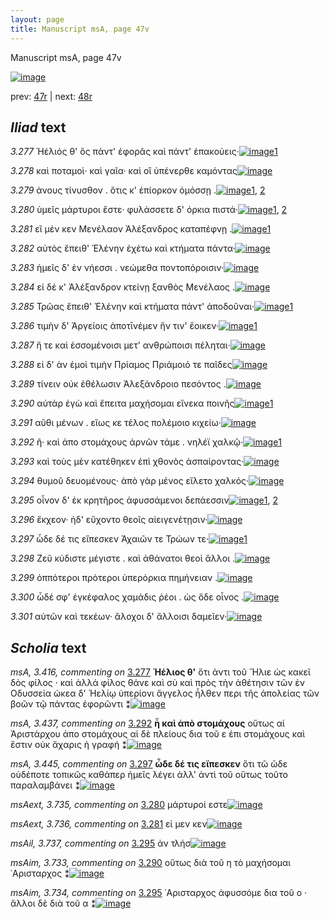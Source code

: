 ```yaml
---
layout: page
title: Manuscript msA, page 47v
---
```


Manuscript msA, page 47v

[![image](http://www.homermultitext.org/iipsrv?OBJ=IIP,1.0&FIF=/project/homer/pyramidal/deepzoom/hmt/vaimg/2017a/VA047VN_0549.tif&WID=100&CVT=JPEG)](http://www.homermultitext.org/ict2/?urn=urn:cite2:hmt:vaimg.2017a:VA047VN_0549)

prev:  [47r](../47r) | next:  [48r](../48r)

## *Iliad* text

*3.277* <a id="3.277"/> Ἠέλιός θ' ὃς πάντ' ἐφορᾶς καὶ πάντ' ἐπακούεις·[![image](http://www.homermultitext.org/iipsrv?OBJ=IIP,1.0&FIF=/project/homer/pyramidal/deepzoom/hmt/vaimg/2017a/VA047VN_0549.tif&RGN=0.496,0.2275,0.407,0.0285&WID=1000&CVT=JPEG)](http://www.homermultitext.org/ict2/?urn=urn:cite2:hmt:vaimg.2017a:VA047VN_0549@0.496,0.2275,0.407,0.0285)[1](#msA_3.416)

*3.278* <a id="3.278"/> καὶ ποταμοὶ· καὶ γαῖα· καὶ οἳ ὑπένερθε καμόντας[![image](http://www.homermultitext.org/iipsrv?OBJ=IIP,1.0&FIF=/project/homer/pyramidal/deepzoom/hmt/vaimg/2017a/VA047VN_0549.tif&RGN=0.492,0.2477,0.411,0.0285&WID=1000&CVT=JPEG)](http://www.homermultitext.org/ict2/?urn=urn:cite2:hmt:vaimg.2017a:VA047VN_0549@0.492,0.2477,0.411,0.0285)

*3.279* <a id="3.279"/> ἀνους τίνυσθον . ὅτις κ' ἐπίορκον ὀμόσσῃ .[![image](http://www.homermultitext.org/iipsrv?OBJ=IIP,1.0&FIF=/project/homer/pyramidal/deepzoom/hmt/vaimg/2017a/VA047VN_0549.tif&RGN=0.491,0.2673,0.411,0.0285&WID=1000&CVT=JPEG)](http://www.homermultitext.org/ict2/?urn=urn:cite2:hmt:vaimg.2017a:VA047VN_0549@0.491,0.2673,0.411,0.0285)[1](#msA_3.420), [2](#msA_3.421)

*3.280* <a id="3.280"/> ὑμεῖς μάρτυροι ἔστε· φυλάσσετε δ' όρκια πιστά·[![image](http://www.homermultitext.org/iipsrv?OBJ=IIP,1.0&FIF=/project/homer/pyramidal/deepzoom/hmt/vaimg/2017a/VA047VN_0549.tif&RGN=0.492,0.2875,0.411,0.0285&WID=1000&CVT=JPEG)](http://www.homermultitext.org/ict2/?urn=urn:cite2:hmt:vaimg.2017a:VA047VN_0549@0.492,0.2875,0.411,0.0285)[1](#msAext_3.735), [2](#msA_3.423)

*3.281* <a id="3.281"/> εἲ μέν κεν Μενέλαον Ἀλέξανδρος καταπέφνῃ .[![image](http://www.homermultitext.org/iipsrv?OBJ=IIP,1.0&FIF=/project/homer/pyramidal/deepzoom/hmt/vaimg/2017a/VA047VN_0549.tif&RGN=0.489,0.3056,0.411,0.0285&WID=1000&CVT=JPEG)](http://www.homermultitext.org/ict2/?urn=urn:cite2:hmt:vaimg.2017a:VA047VN_0549@0.489,0.3056,0.411,0.0285)[1](#msAext_3.736)

*3.282* <a id="3.282"/> αὐτὸς ἔπειθ' Ἑλένην ἐχέτω καὶ κτήματα πάντα·[![image](http://www.homermultitext.org/iipsrv?OBJ=IIP,1.0&FIF=/project/homer/pyramidal/deepzoom/hmt/vaimg/2017a/VA047VN_0549.tif&RGN=0.49,0.3258,0.411,0.0285&WID=1000&CVT=JPEG)](http://www.homermultitext.org/ict2/?urn=urn:cite2:hmt:vaimg.2017a:VA047VN_0549@0.49,0.3258,0.411,0.0285)

*3.283* <a id="3.283"/> ἡμεῖς δ' ἐν νήεσσι . νεώμεθα ποντοπόροισιν·[![image](http://www.homermultitext.org/iipsrv?OBJ=IIP,1.0&FIF=/project/homer/pyramidal/deepzoom/hmt/vaimg/2017a/VA047VN_0549.tif&RGN=0.487,0.3438,0.411,0.0285&WID=1000&CVT=JPEG)](http://www.homermultitext.org/ict2/?urn=urn:cite2:hmt:vaimg.2017a:VA047VN_0549@0.487,0.3438,0.411,0.0285)

*3.284* <a id="3.284"/> εἰ δέ κ' Ἀλέξανδρον κτείνῃ ξανθὸς Μενέλαος .[![image](http://www.homermultitext.org/iipsrv?OBJ=IIP,1.0&FIF=/project/homer/pyramidal/deepzoom/hmt/vaimg/2017a/VA047VN_0549.tif&RGN=0.485,0.3634,0.411,0.0285&WID=1000&CVT=JPEG)](http://www.homermultitext.org/ict2/?urn=urn:cite2:hmt:vaimg.2017a:VA047VN_0549@0.485,0.3634,0.411,0.0285)

*3.285* <a id="3.285"/> Τρῶας ἔπειθ' Ἑλένην καὶ κτήματα πάντ' ἀποδοῦναι·[![image](http://www.homermultitext.org/iipsrv?OBJ=IIP,1.0&FIF=/project/homer/pyramidal/deepzoom/hmt/vaimg/2017a/VA047VN_0549.tif&RGN=0.486,0.3806,0.433,0.0315&WID=1000&CVT=JPEG)](http://www.homermultitext.org/ict2/?urn=urn:cite2:hmt:vaimg.2017a:VA047VN_0549@0.486,0.3806,0.433,0.0315)[1](#msAim_3.732)

*3.286* <a id="3.286"/> τιμὴν δ' Ἀργείοις ἀποτῑνέμεν ἥν τιν' ἔοικεν·[![image](http://www.homermultitext.org/iipsrv?OBJ=IIP,1.0&FIF=/project/homer/pyramidal/deepzoom/hmt/vaimg/2017a/VA047VN_0549.tif&RGN=0.48,0.4002,0.433,0.0315&WID=1000&CVT=JPEG)](http://www.homermultitext.org/ict2/?urn=urn:cite2:hmt:vaimg.2017a:VA047VN_0549@0.48,0.4002,0.433,0.0315)[1](#msA_3.429)

*3.287* <a id="3.287"/> ἥ τε καὶ ἐσσομένοισι μετ' ανθρώποισι πέληται·[![image](http://www.homermultitext.org/iipsrv?OBJ=IIP,1.0&FIF=/project/homer/pyramidal/deepzoom/hmt/vaimg/2017a/VA047VN_0549.tif&RGN=0.481,0.4204,0.433,0.0315&WID=1000&CVT=JPEG)](http://www.homermultitext.org/ict2/?urn=urn:cite2:hmt:vaimg.2017a:VA047VN_0549@0.481,0.4204,0.433,0.0315)

*3.288* <a id="3.288"/> εἰ δ' ὰν ἐμοὶ τιμὴν Πρίαμος Πριάμοιό τε παῖδες[![image](http://www.homermultitext.org/iipsrv?OBJ=IIP,1.0&FIF=/project/homer/pyramidal/deepzoom/hmt/vaimg/2017a/VA047VN_0549.tif&RGN=0.478,0.4392,0.433,0.0315&WID=1000&CVT=JPEG)](http://www.homermultitext.org/ict2/?urn=urn:cite2:hmt:vaimg.2017a:VA047VN_0549@0.478,0.4392,0.433,0.0315)

*3.289* <a id="3.289"/> τίνειν οὐκ ἐθέλωσιν Ἀλεξάνδροιο πεσόντος .[![image](http://www.homermultitext.org/iipsrv?OBJ=IIP,1.0&FIF=/project/homer/pyramidal/deepzoom/hmt/vaimg/2017a/VA047VN_0549.tif&RGN=0.473,0.4587,0.433,0.0315&WID=1000&CVT=JPEG)](http://www.homermultitext.org/ict2/?urn=urn:cite2:hmt:vaimg.2017a:VA047VN_0549@0.473,0.4587,0.433,0.0315)

*3.290* <a id="3.290"/> αὐτὰρ ἐγὼ καὶ ἔπειτα μαχήσομαι εἵνεκα ποινῆς[![image](http://www.homermultitext.org/iipsrv?OBJ=IIP,1.0&FIF=/project/homer/pyramidal/deepzoom/hmt/vaimg/2017a/VA047VN_0549.tif&RGN=0.474,0.4767,0.433,0.0315&WID=1000&CVT=JPEG)](http://www.homermultitext.org/ict2/?urn=urn:cite2:hmt:vaimg.2017a:VA047VN_0549@0.474,0.4767,0.433,0.0315)[1](#msAim_3.733)

*3.291* <a id="3.291"/> αῦθι μένων . εἵως κε τέλος πολέμοιο κιχείω·[![image](http://www.homermultitext.org/iipsrv?OBJ=IIP,1.0&FIF=/project/homer/pyramidal/deepzoom/hmt/vaimg/2017a/VA047VN_0549.tif&RGN=0.475,0.4947,0.433,0.0315&WID=1000&CVT=JPEG)](http://www.homermultitext.org/ict2/?urn=urn:cite2:hmt:vaimg.2017a:VA047VN_0549@0.475,0.4947,0.433,0.0315)

*3.292* <a id="3.292"/> ῆ· καὶ ἀπο στομάχους ἀρνῶν τάμε . νηλέϊ χαλκῷ·[![image](http://www.homermultitext.org/iipsrv?OBJ=IIP,1.0&FIF=/project/homer/pyramidal/deepzoom/hmt/vaimg/2017a/VA047VN_0549.tif&RGN=0.475,0.515,0.433,0.0315&WID=1000&CVT=JPEG)](http://www.homermultitext.org/ict2/?urn=urn:cite2:hmt:vaimg.2017a:VA047VN_0549@0.475,0.515,0.433,0.0315)[1](#msA_3.437)

*3.293* <a id="3.293"/> καὶ τοὺς μὲν κατέθηκεν ἐπὶ χθονὸς ἀσπαίροντας·[![image](http://www.homermultitext.org/iipsrv?OBJ=IIP,1.0&FIF=/project/homer/pyramidal/deepzoom/hmt/vaimg/2017a/VA047VN_0549.tif&RGN=0.48,0.5353,0.433,0.0315&WID=1000&CVT=JPEG)](http://www.homermultitext.org/ict2/?urn=urn:cite2:hmt:vaimg.2017a:VA047VN_0549@0.48,0.5353,0.433,0.0315)

*3.294* <a id="3.294"/> θυμοῦ δευομένους· ἀπὸ γὰρ μένος εἵλετο χαλκός·[![image](http://www.homermultitext.org/iipsrv?OBJ=IIP,1.0&FIF=/project/homer/pyramidal/deepzoom/hmt/vaimg/2017a/VA047VN_0549.tif&RGN=0.481,0.5541,0.433,0.0315&WID=1000&CVT=JPEG)](http://www.homermultitext.org/ict2/?urn=urn:cite2:hmt:vaimg.2017a:VA047VN_0549@0.481,0.5541,0.433,0.0315)

*3.295* <a id="3.295"/> οἶνον δ' ἐκ κρητῆρος ἀφυσσάμενοι δεπάεσσιν[![image](http://www.homermultitext.org/iipsrv?OBJ=IIP,1.0&FIF=/project/homer/pyramidal/deepzoom/hmt/vaimg/2017a/VA047VN_0549.tif&RGN=0.482,0.5736,0.392,0.0315&WID=1000&CVT=JPEG)](http://www.homermultitext.org/ict2/?urn=urn:cite2:hmt:vaimg.2017a:VA047VN_0549@0.482,0.5736,0.392,0.0315)[1](#msAim_3.734), [2](#msAil_3.737)

*3.296* <a id="3.296"/> ἔκχεον· ἠδ' εὔχοντο θεοῖς αἰειγενέτῃσιν·[![image](http://www.homermultitext.org/iipsrv?OBJ=IIP,1.0&FIF=/project/homer/pyramidal/deepzoom/hmt/vaimg/2017a/VA047VN_0549.tif&RGN=0.476,0.5938,0.392,0.0315&WID=1000&CVT=JPEG)](http://www.homermultitext.org/ict2/?urn=urn:cite2:hmt:vaimg.2017a:VA047VN_0549@0.476,0.5938,0.392,0.0315)

*3.297* <a id="3.297"/> ὧδε δέ τις εἴπεσκεν Ἀχαιῶν τε Τρώων τε·[![image](http://www.homermultitext.org/iipsrv?OBJ=IIP,1.0&FIF=/project/homer/pyramidal/deepzoom/hmt/vaimg/2017a/VA047VN_0549.tif&RGN=0.475,0.6119,0.392,0.0315&WID=1000&CVT=JPEG)](http://www.homermultitext.org/ict2/?urn=urn:cite2:hmt:vaimg.2017a:VA047VN_0549@0.475,0.6119,0.392,0.0315)[1](#msA_3.445)

*3.298* <a id="3.298"/> Ζεῦ κύδιστε μέγιστε . καὶ ἀθάνατοι θεοὶ ἄλλοι .[![image](http://www.homermultitext.org/iipsrv?OBJ=IIP,1.0&FIF=/project/homer/pyramidal/deepzoom/hmt/vaimg/2017a/VA047VN_0549.tif&RGN=0.487,0.6329,0.392,0.0315&WID=1000&CVT=JPEG)](http://www.homermultitext.org/ict2/?urn=urn:cite2:hmt:vaimg.2017a:VA047VN_0549@0.487,0.6329,0.392,0.0315)

*3.299* <a id="3.299"/> ὁππότεροι πρότεροι ὑπερόρκια πημήνειαν .[![image](http://www.homermultitext.org/iipsrv?OBJ=IIP,1.0&FIF=/project/homer/pyramidal/deepzoom/hmt/vaimg/2017a/VA047VN_0549.tif&RGN=0.493,0.6539,0.392,0.0315&WID=1000&CVT=JPEG)](http://www.homermultitext.org/ict2/?urn=urn:cite2:hmt:vaimg.2017a:VA047VN_0549@0.493,0.6539,0.392,0.0315)

*3.300* <a id="3.300"/> ὧδέ σφ' ἐγκέφαλος χαμάδις ῥέοι . ὡς ὅδε οἶνος .[![image](http://www.homermultitext.org/iipsrv?OBJ=IIP,1.0&FIF=/project/homer/pyramidal/deepzoom/hmt/vaimg/2017a/VA047VN_0549.tif&RGN=0.492,0.6719,0.392,0.0315&WID=1000&CVT=JPEG)](http://www.homermultitext.org/ict2/?urn=urn:cite2:hmt:vaimg.2017a:VA047VN_0549@0.492,0.6719,0.392,0.0315)

*3.301* <a id="3.301"/> αὐτῶν καὶ τεκέων· ἄλοχοι δ' ἄλλοισι δαμεῖεν·[![image](http://www.homermultitext.org/iipsrv?OBJ=IIP,1.0&FIF=/project/homer/pyramidal/deepzoom/hmt/vaimg/2017a/VA047VN_0549.tif&RGN=0.488,0.6937,0.392,0.0315&WID=1000&CVT=JPEG)](http://www.homermultitext.org/ict2/?urn=urn:cite2:hmt:vaimg.2017a:VA047VN_0549@0.488,0.6937,0.392,0.0315)

## *Scholia* text

*msA, 3.416, commenting on* [3.277](#3.277)  <a id="msA_3.416"/> **Ἠέλιος θ'** ὅτι ἀντι τοῦ Ἥλιε ὡς κακεῖ δὸς φίλος · καὶ ἀλλά φίλος θάνε καὶ σὺ καὶ πρὸς τὴν ἀθέτησιν τῶν ἐν Οδυσσεία ὠκεα δ' Ἠελίῳ ὑπερίονι ἄγγελος ἦλθεν περι τῆς ἀπολείας τῶν βοῶν τῷ πάντας ἐφορῶντι ⁑[![image](http://www.homermultitext.org/iipsrv?OBJ=IIP,1.0&FIF=/project/homer/pyramidal/deepzoom/hmt/vaimg/2017a/VA047VN_0549.tif&RGN=0.21401003,0.18684820,0.21999228,0.07300116&WID=1000&CVT=JPEG)](http://www.homermultitext.org/ict2/?urn=urn:cite2:hmt:vaimg.2017a:VA047VN_0549@0.21401003,0.18684820,0.21999228,0.07300116)

*msA, 3.437, commenting on* [3.292](#3.292)  <a id="msA_3.437"/> **ἦ καὶ ἀπὸ στομάχους** οὕτως αἱ Ἀριστάρχου ἀπο στομάχους αἱ δὲ πλείους δια τοῦ ε ἐπι στομάχους καὶ ἔστιν οὐκ ἄχαρις ἡ γραφή ⁑[![image](http://www.homermultitext.org/iipsrv?OBJ=IIP,1.0&FIF=/project/homer/pyramidal/deepzoom/hmt/vaimg/2017a/VA047VN_0549.tif&RGN=0.21516789,0.51100811,0.22057121,0.04779838&WID=1000&CVT=JPEG)](http://www.homermultitext.org/ict2/?urn=urn:cite2:hmt:vaimg.2017a:VA047VN_0549@0.21516789,0.51100811,0.22057121,0.04779838)

*msA, 3.445, commenting on* [3.297](#3.297)  <a id="msA_3.445"/> **ὧδε δέ τις εἴπεσκεν** ὅτι τῶ ῶδε οὐδέποτε τοπικῶς καθάπερ ἡμεῖς λέγει ἀλλ' ἀντὶ τοῦ οὕτως τοῦτο παραλαμβάνει ⁑[![image](http://www.homermultitext.org/iipsrv?OBJ=IIP,1.0&FIF=/project/homer/pyramidal/deepzoom/hmt/vaimg/2017a/VA047VN_0549.tif&RGN=0.20879969,0.55489571,0.22578155,0.04214948&WID=1000&CVT=JPEG)](http://www.homermultitext.org/ict2/?urn=urn:cite2:hmt:vaimg.2017a:VA047VN_0549@0.20879969,0.55489571,0.22578155,0.04214948)

*msAext, 3.735, commenting on* [3.280](#3.280)  <a id="msAext_3.735"/> μάρτυροί εστε[![image](http://www.homermultitext.org/iipsrv?OBJ=IIP,1.0&FIF=/project/homer/pyramidal/deepzoom/hmt/vaimg/2017a/VA047VN_0549.tif&RGN=0.11443458,0.28736964,0.05712080,0.01332561&WID=1000&CVT=JPEG)](http://www.homermultitext.org/ict2/?urn=urn:cite2:hmt:vaimg.2017a:VA047VN_0549@0.11443458,0.28736964,0.05712080,0.01332561)

*msAext, 3.736, commenting on* [3.281](#3.281)  <a id="msAext_3.736"/> εἰ μεν κεν[![image](http://www.homermultitext.org/iipsrv?OBJ=IIP,1.0&FIF=/project/homer/pyramidal/deepzoom/hmt/vaimg/2017a/VA047VN_0549.tif&RGN=0.11945195,0.30257822,0.04284060,0.01260139&WID=1000&CVT=JPEG)](http://www.homermultitext.org/ict2/?urn=urn:cite2:hmt:vaimg.2017a:VA047VN_0549@0.11945195,0.30257822,0.04284060,0.01260139)

*msAil, 3.737, commenting on* [3.295](#3.295)  <a id="msAil_3.737"/> ἀν τλήσ[![image](http://www.homermultitext.org/iipsrv?OBJ=IIP,1.0&FIF=/project/homer/pyramidal/deepzoom/hmt/vaimg/2017a/VA047VN_0549.tif&RGN=0.66634504,0.57329085,0.11076804,0.02723059&WID=1000&CVT=JPEG)](http://www.homermultitext.org/ict2/?urn=urn:cite2:hmt:vaimg.2017a:VA047VN_0549@0.66634504,0.57329085,0.11076804,0.02723059)

*msAim, 3.733, commenting on* [3.290](#3.290)  <a id="msAim_3.733"/> οὕτως διὰ τοῦ η τὸ μαχήσομαι ᾿Αρισταρχος ⁑[![image](http://www.homermultitext.org/iipsrv?OBJ=IIP,1.0&FIF=/project/homer/pyramidal/deepzoom/hmt/vaimg/2017a/VA047VN_0549.tif&RGN=0.42609031,0.48334299,0.05480509,0.04113557&WID=1000&CVT=JPEG)](http://www.homermultitext.org/ict2/?urn=urn:cite2:hmt:vaimg.2017a:VA047VN_0549@0.42609031,0.48334299,0.05480509,0.04113557)

*msAim, 3.734, commenting on* [3.295](#3.295)  <a id="msAim_3.734"/> ᾿Αρισταρχος ἀφυσσόμε δια τοῦ ο · ἄλλοι δὲ διὰ τοῦ α ⁑[![image](http://www.homermultitext.org/iipsrv?OBJ=IIP,1.0&FIF=/project/homer/pyramidal/deepzoom/hmt/vaimg/2017a/VA047VN_0549.tif&RGN=0.43824778,0.57575319,0.03994597,0.04099073&WID=1000&CVT=JPEG)](http://www.homermultitext.org/ict2/?urn=urn:cite2:hmt:vaimg.2017a:VA047VN_0549@0.43824778,0.57575319,0.03994597,0.04099073)